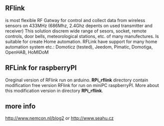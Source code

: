 ## RFlink
is most flexible RF Gatway for control and collect data from wireless sensors
on 433MHz (686Mhz, 2.4Ghz depents on used transmitter and receiver)
This solution discrem wide range of sesors, socket, remote controls, door bells,
meteorological stations, etc. of many manufectures.
Is suitable for create Home automation.
RFLink have support for many home automation system etc.:
   Domoticz (tested), Jeedom, Pimatic, Domotiga, OpenHAB, HoMIDoM

## RFLink for raspberryPI
Oreginal version of RFlink run on arduino. **RPi_rflink** directory contain modification free version RFlink for run
on miniPC raspberryPI. More about this modification version in directory **RPi_rflink**.

## more info
http://www.nemcon.nl/blog2
or
http://www.seahu.cz
